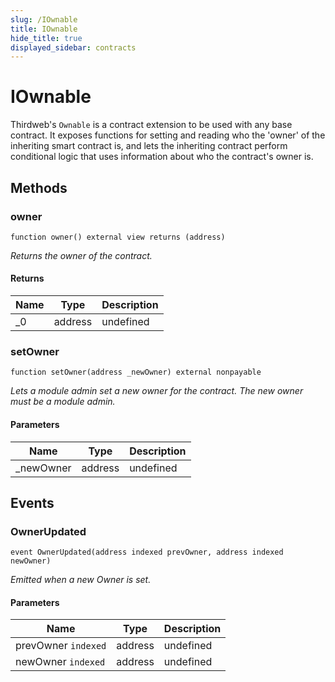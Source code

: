 ```yaml
---
slug: /IOwnable
title: IOwnable
hide_title: true
displayed_sidebar: contracts
---
```


# IOwnable

Thirdweb&#39;s `Ownable` is a contract extension to be used with any base contract. It exposes functions for setting and reading who the &#39;owner&#39; of the inheriting smart contract is, and lets the inheriting contract perform conditional logic that uses information about who the contract&#39;s owner is.

## Methods

### owner

```solidity
function owner() external view returns (address)
```

_Returns the owner of the contract._

#### Returns

| Name | Type    | Description |
| ---- | ------- | ----------- |
| \_0  | address | undefined   |

### setOwner

```solidity
function setOwner(address _newOwner) external nonpayable
```

_Lets a module admin set a new owner for the contract. The new owner must be a module admin._

#### Parameters

| Name       | Type    | Description |
| ---------- | ------- | ----------- |
| \_newOwner | address | undefined   |

## Events

### OwnerUpdated

```solidity
event OwnerUpdated(address indexed prevOwner, address indexed newOwner)
```

_Emitted when a new Owner is set._

#### Parameters

| Name                | Type    | Description |
| ------------------- | ------- | ----------- |
| prevOwner `indexed` | address | undefined   |
| newOwner `indexed`  | address | undefined   |
